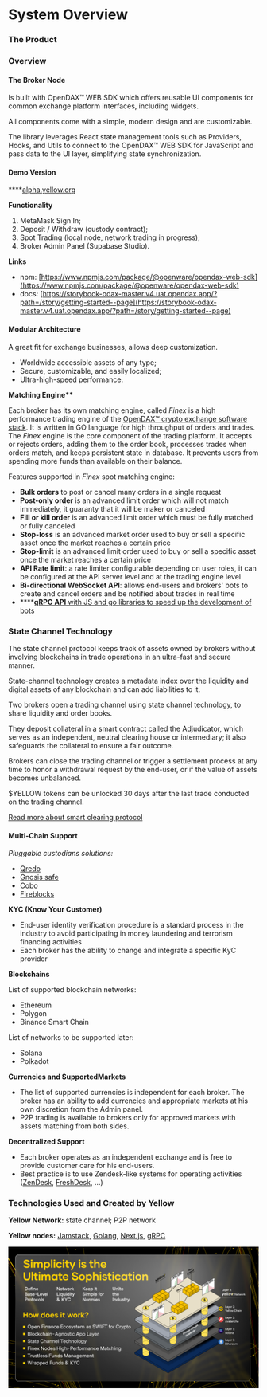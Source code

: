 # System Overview

### The Product <a href="#_qrz16kmo4nrn" id="_qrz16kmo4nrn"></a>

### Overview[​](https://www.yellow.org/docs/litepaper/product#overview) <a href="#_9lqr4nsnpms7" id="_9lqr4nsnpms7"></a>

#### **The Broker Node** <a href="#_88o83bna5dhs" id="_88o83bna5dhs"></a>

Is built with OpenDAX™ WEB SDK which offers reusable UI components for common exchange platform interfaces, including widgets.

All components come with a simple, modern design and are customizable.

The library leverages React state management tools such as Providers, Hooks, and Utils to connect to the OpenDAX™ WEB SDK for JavaScript and pass data to the UI layer, simplifying state synchronization.

#### **Demo Version** <a href="#_thuljtxfvgkg" id="_thuljtxfvgkg"></a>

****[alpha.yellow.org](http://alpha.yellow.org/)

**Functionality**

1. MetaMask Sign In;
2. Deposit / Withdraw (custody contract);
3. Spot Trading (local node, network trading in progress);
4. Broker Admin Panel (Supabase Studio).

**Links**

* npm: [https://www.npmjs.com/package/@openware/opendax-web-sdk](https://www.npmjs.com/package/@openware/opendax-web-sdk)
* docs: [https://storybook-odax-master.v4.uat.opendax.app/?path=/story/getting-started--page](https://storybook-odax-master.v4.uat.opendax.app/?path=/story/getting-started--page)

#### Modular Architecture&#x20;

A great fit for exchange businesses, allows deep customization.

* Worldwide accessible assets of any type;
* Secure, customizable, and easily localized;
* Ultra-high-speed performance.

**Matching Engine\*\***[**​**](https://www.yellow.org/docs/litepaper/product#matching-engine)

Each broker has its own matching engine, called _Finex_ is a high performance trading engine of the [OpenDAX™ crypto exchange software stack](https://www.openware.com/product/opendax). It is written in GO language for high throughput of orders and trades. The _Finex_ engine is the core component of the trading platform. It accepts or rejects orders, adding them to the order book, processes trades when orders match, and keeps persistent state in database. It prevents users from spending more funds than available on their balance.

Features supported in _Finex_ spot matching engine:

* **Bulk orders** to post or cancel many orders in a single request
* **Post-only order** is an advanced limit order which will not match immediately, it guaranty that it will be maker or canceled
* **Fill or kill order** is an advanced limit order which must be fully matched or fully canceled
* **Stop-loss** is an advanced market order used to buy or sell a specific asset once the market reaches a certain price
* **Stop-limit** is an advanced limit order used to buy or sell a specific asset once the market reaches a certain price
* **API Rate limit**: a rate limiter configurable depending on user roles, it can be configured at the API server level and at the trading engine level
* **Bi-directional WebSocket API**: allows end-users and brokers' bots to create and cancel orders  and be notified about trades in real time
* ****[**gRPC API** with JS and go libraries to speed up the development of bots](https://docs.openware.com/opendax/developers-guides/api-documentation/grpc-protocol)

### State Channel Technology <a href="#_gxnel8rqtpbo" id="_gxnel8rqtpbo"></a>

The state channel protocol keeps track of assets owned by brokers without involving blockchains in trade operations in an ultra-fast and secure manner.

State-channel technology creates a metadata index over the liquidity and digital assets of any blockchain and can add liabilities to it.

Two brokers open a trading channel using state channel technology, to share liquidity and order books.

They deposit collateral in a smart contract called the Adjudicator, which serves as an independent, neutral clearing house or intermediary; it also safeguards the collateral to ensure a fair outcome.

Brokers can close the trading channel or trigger a settlement process at any time to honor a withdrawal request by the end-user, or if the value of assets becomes unbalanced.

$YELLOW tokens can be unlocked 30 days after the last trade conducted on the trading channel.

[Read more about smart clearing protocol](smart-clearing-contract.md)

#### Multi-Chain Support <a href="#_o8p3zt8mxh94" id="_o8p3zt8mxh94"></a>

_Pluggable custodians solutions:_

* [Qredo](https://www.qredo.com/)
* [Gnosis safe](https://gnosis-safe.io/)
* [Cobo](https://cobo.com/)
* [Fireblocks](https://www.fireblocks.com/)

**KYC (Know Your Customer)**

* End-user identity verification procedure is a standard process in the industry to avoid participating in money laundering and terrorism financing activities
* Each broker has the ability to change and integrate a specific KyC provider

**Blockchains**[**​**](https://www.yellow.org/docs/litepaper/product#blockchains)

List of supported blockchain networks:

* Ethereum
* Polygon
* Binance Smart Chain

List of networks to be supported later:

* Solana
* Polkadot

**Currencies and Supported**[**​**](https://www.yellow.org/docs/litepaper/product#currencies-and-markets-supported) **Markets**

* The list of supported currencies is independent for each broker. The broker has an ability to add currencies and appropriate markets at his own discretion from the Admin panel.
* P2P trading is available to brokers only for approved markets with assets matching from both sides.

**Decentralized Support**[**​**](https://www.yellow.org/docs/litepaper/product#decentralized-support)

* Each broker operates as an independent exchange and is free to provide customer care for his end-users.
* Best practice is to use Zendesk-like systems for operating activities ([ZenDesk](https://www.zendesk.com/), [FreshDesk](https://freshdesk.com/), ...)

### **Technologies Used and Created by Yellow** <a href="#_5c6uz4n9qot6" id="_5c6uz4n9qot6"></a>

**Yellow Network:** state channel; P2P network

**Yellow nodes:** [Jamstack](https://jamstack.org/), [Golang](https://go.dev/), [Next.js](https://nextjs.org/), [gRPC](https://grpc.io/)

![](<../.gitbook/assets/Group 13631.png>)
